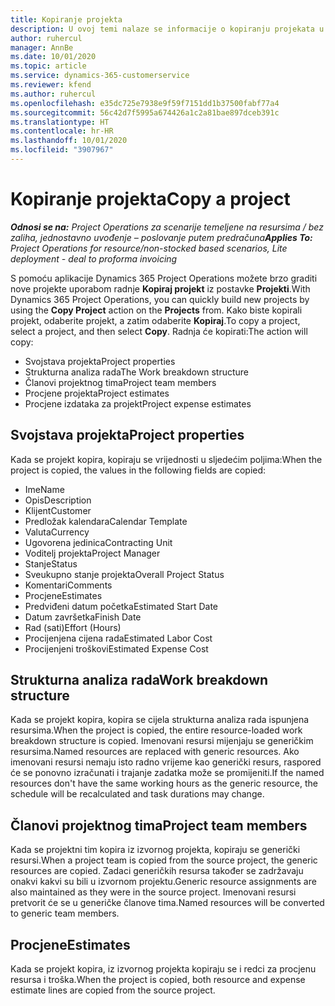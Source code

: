 ```yaml
---
title: Kopiranje projekta
description: U ovoj temi nalaze se informacije o kopiranju projekata u aplikaciji Dynamics 365 Project Operations.
author: ruhercul
manager: AnnBe
ms.date: 10/01/2020
ms.topic: article
ms.service: dynamics-365-customerservice
ms.reviewer: kfend
ms.author: ruhercul
ms.openlocfilehash: e35dc725e7938e9f59f7151dd1b37500fabf77a4
ms.sourcegitcommit: 56c42d7f5995a674426a1c2a81bae897dceb391c
ms.translationtype: HT
ms.contentlocale: hr-HR
ms.lasthandoff: 10/01/2020
ms.locfileid: "3907967"
---
```

# <a name="copy-a-project"></a><span data-ttu-id="529ab-103">Kopiranje projekta</span><span class="sxs-lookup"><span data-stu-id="529ab-103">Copy a project</span></span>

<span data-ttu-id="529ab-104">_**Odnosi se na:** Project Operations za scenarije temeljene na resursima / bez zaliha, jednostavno uvođenje – poslovanje putem predračuna_</span><span class="sxs-lookup"><span data-stu-id="529ab-104">_**Applies To:** Project Operations for resource/non-stocked based scenarios, Lite deployment - deal to proforma invoicing_</span></span>

<span data-ttu-id="529ab-105">S pomoću aplikacije Dynamics 365 Project Operations možete brzo graditi nove projekte uporabom radnje **Kopiraj projekt** iz postavke **Projekti**.</span><span class="sxs-lookup"><span data-stu-id="529ab-105">With Dynamics 365 Project Operations, you can quickly build new projects by using the **Copy Project** action on the **Projects** from.</span></span> <span data-ttu-id="529ab-106">Kako biste kopirali projekt, odaberite projekt, a zatim odaberite **Kopiraj**.</span><span class="sxs-lookup"><span data-stu-id="529ab-106">To copy a project, select a project, and then select **Copy**.</span></span> <span data-ttu-id="529ab-107">Radnja će kopirati:</span><span class="sxs-lookup"><span data-stu-id="529ab-107">The action will copy:</span></span>

- <span data-ttu-id="529ab-108">Svojstava projekta</span><span class="sxs-lookup"><span data-stu-id="529ab-108">Project properties</span></span>
- <span data-ttu-id="529ab-109">Strukturna analiza rada</span><span class="sxs-lookup"><span data-stu-id="529ab-109">The Work breakdown structure</span></span>
- <span data-ttu-id="529ab-110">Članovi projektnog tima</span><span class="sxs-lookup"><span data-stu-id="529ab-110">Project team members</span></span>
- <span data-ttu-id="529ab-111">Procjene projekta</span><span class="sxs-lookup"><span data-stu-id="529ab-111">Project estimates</span></span>
- <span data-ttu-id="529ab-112">Procjene izdataka za projekt</span><span class="sxs-lookup"><span data-stu-id="529ab-112">Project expense estimates</span></span>

## <a name="project-properties"></a><span data-ttu-id="529ab-113">Svojstava projekta</span><span class="sxs-lookup"><span data-stu-id="529ab-113">Project properties</span></span>

<span data-ttu-id="529ab-114">Kada se projekt kopira, kopiraju se vrijednosti u sljedećim poljima:</span><span class="sxs-lookup"><span data-stu-id="529ab-114">When the project is copied, the values in the following fields are copied:</span></span>

- <span data-ttu-id="529ab-115">Ime</span><span class="sxs-lookup"><span data-stu-id="529ab-115">Name</span></span>
- <span data-ttu-id="529ab-116">Opis</span><span class="sxs-lookup"><span data-stu-id="529ab-116">Description</span></span>
- <span data-ttu-id="529ab-117">Klijent</span><span class="sxs-lookup"><span data-stu-id="529ab-117">Customer</span></span>
- <span data-ttu-id="529ab-118">Predložak kalendara</span><span class="sxs-lookup"><span data-stu-id="529ab-118">Calendar Template</span></span>
- <span data-ttu-id="529ab-119">Valuta</span><span class="sxs-lookup"><span data-stu-id="529ab-119">Currency</span></span>
- <span data-ttu-id="529ab-120">Ugovorena jedinica</span><span class="sxs-lookup"><span data-stu-id="529ab-120">Contracting Unit</span></span>
- <span data-ttu-id="529ab-121">Voditelj projekta</span><span class="sxs-lookup"><span data-stu-id="529ab-121">Project Manager</span></span>
- <span data-ttu-id="529ab-122">Stanje</span><span class="sxs-lookup"><span data-stu-id="529ab-122">Status</span></span>
- <span data-ttu-id="529ab-123">Sveukupno stanje projekta</span><span class="sxs-lookup"><span data-stu-id="529ab-123">Overall Project Status</span></span>
- <span data-ttu-id="529ab-124">Komentari</span><span class="sxs-lookup"><span data-stu-id="529ab-124">Comments</span></span>
- <span data-ttu-id="529ab-125">Procjene</span><span class="sxs-lookup"><span data-stu-id="529ab-125">Estimates</span></span>
- <span data-ttu-id="529ab-126">Predviđeni datum početka</span><span class="sxs-lookup"><span data-stu-id="529ab-126">Estimated Start Date</span></span>
- <span data-ttu-id="529ab-127">Datum završetka</span><span class="sxs-lookup"><span data-stu-id="529ab-127">Finish Date</span></span>
- <span data-ttu-id="529ab-128">Rad (sati)</span><span class="sxs-lookup"><span data-stu-id="529ab-128">Effort (Hours)</span></span>
- <span data-ttu-id="529ab-129">Procijenjena cijena rada</span><span class="sxs-lookup"><span data-stu-id="529ab-129">Estimated Labor Cost</span></span>
- <span data-ttu-id="529ab-130">Procijenjeni troškovi</span><span class="sxs-lookup"><span data-stu-id="529ab-130">Estimated Expense Cost</span></span>

## <a name="work-breakdown-structure"></a><span data-ttu-id="529ab-131">Strukturna analiza rada</span><span class="sxs-lookup"><span data-stu-id="529ab-131">Work breakdown structure</span></span>

<span data-ttu-id="529ab-132">Kada se projekt kopira, kopira se cijela strukturna analiza rada ispunjena resursima.</span><span class="sxs-lookup"><span data-stu-id="529ab-132">When the project is copied, the entire resource-loaded work breakdown structure is copied.</span></span> <span data-ttu-id="529ab-133">Imenovani resursi mijenjaju se generičkim resursima.</span><span class="sxs-lookup"><span data-stu-id="529ab-133">Named resources are replaced with generic resources.</span></span> <span data-ttu-id="529ab-134">Ako imenovani resursi nemaju isto radno vrijeme kao generički resurs, raspored će se ponovno izračunati i trajanje zadatka može se promijeniti.</span><span class="sxs-lookup"><span data-stu-id="529ab-134">If the named resources don't have the same working hours as the generic resource, the schedule will be recalculated and task durations may change.</span></span>

## <a name="project-team-members"></a><span data-ttu-id="529ab-135">Članovi projektnog tima</span><span class="sxs-lookup"><span data-stu-id="529ab-135">Project team members</span></span>

<span data-ttu-id="529ab-136">Kada se projektni tim kopira iz izvornog projekta, kopiraju se generički resursi.</span><span class="sxs-lookup"><span data-stu-id="529ab-136">When a project team is copied from the source project, the generic resources are copied.</span></span> <span data-ttu-id="529ab-137">Zadaci generičkih resursa također se zadržavaju onakvi kakvi su bili u izvornom projektu.</span><span class="sxs-lookup"><span data-stu-id="529ab-137">Generic resource assignments are also maintained as they were in the source project.</span></span> <span data-ttu-id="529ab-138">Imenovani resursi pretvorit će se u generičke članove tima.</span><span class="sxs-lookup"><span data-stu-id="529ab-138">Named resources will be converted to generic team members.</span></span>

## <a name="estimates"></a><span data-ttu-id="529ab-139">Procjene</span><span class="sxs-lookup"><span data-stu-id="529ab-139">Estimates</span></span>

<span data-ttu-id="529ab-140">Kada se projekt kopira, iz izvornog projekta kopiraju se i redci za procjenu resursa i troška.</span><span class="sxs-lookup"><span data-stu-id="529ab-140">When the project is copied, both resource and expense estimate lines are copied from the source project.</span></span>
